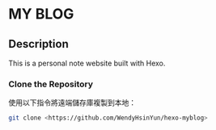 # MY BLOG

## Description
This is a personal note website built with Hexo.

### Clone the Repository
使用以下指令將遠端儲存庫複製到本地：
```sh
git clone <https://github.com/WendyHsinYun/hexo-myblog>
```

